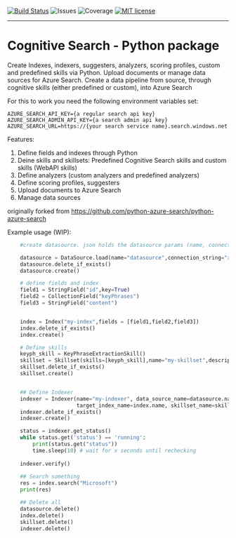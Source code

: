 [![Build Status](https://dev.azure.com/csedevil/Azure%20search%20pyhton/_apis/build/status/python-cognitive-search.azuresearch?branchName=master)](https://dev.azure.com/csedevil/Azure%20search%20pyhton/_build/latest?definitionId=68?branchName=master)
![Issues](https://img.shields.io/github/issues/python-cognitive-search/azuresearch.svg?style=flat)
![Coverage](https://img.shields.io/azure-devops/coverage/csedevil/Azure%20search%20pyhton/68.svg?style=flat)
[![MIT license](https://img.shields.io/badge/license-MIT-brightgreen.svg)](http://opensource.org/licenses/MIT)

---
# Cognitive Search - Python package 

Create Indexes, indexers, suggesters, analyzers, scoring profiles, custom and predefined skills via Python.
Upload documents or manage data sources for Azure Search.
Create a data pipeline from source, through cognitive skills (either predefined or custom), into Azure Search 


For this to work you need the following environment variables set:

    AZURE_SEARCH_API_KEY={a regular search api key}
    AZURE_SEARCH_ADMIN_API_KEY={a search admin api key}
    AZURE_SEARCH_URL=https://{your search service name}.search.windows.net

Features:
1. Define fields and indexes through Python
2. Deine skills and skillsets: Predefined Cognitive Search skills and custom skills (WebAPI skills)
3. Define analyzers (custom analyzers and predefined analyzers)
4. Define scoring profiles, suggesters
5. Upload documents to Azure Search 
6. Manage data sources



originally forked from https://github.com/python-azure-search/python-azure-search


Example usage (WIP):

```python
    #create datasource. json holds the datasource params (name, connection string etc.)

    datasource = DataSource.load(name="datasource",connection_string="xxx",container_name="cont")
    datasource.delete_if_exists()
    datasource.create()

    # define fields and index
    field1 = StringField("id",key=True)
    field2 = CollectionField("keyPhrases")
    field3 = StringField("content")


    index = Index("my-index",fields = [field1,field2,field3])
    index.delete_if_exists()
    index.create()

    # Define skills
    keyph_skill = KeyPhraseExtractionSkill()
    skillset = Skillset(skills=[keyph_skill],name="my-skillset",description="skillset with one skill")
    skillset.delete_if_exists()
    skillset.create()


    ## Define Indexer
    indexer = Indexer(name="my-indexer", data_source_name=datasource.name,
                      target_index_name=index.name, skillset_name=skillset.name)
    indexer.delete_if_exists()
    indexer.create()

    status = indexer.get_status()
    while status.get('status') == 'running':
        print(status.get("status"))
        time.sleep(10) # wait for x seconds until rechecking
    
    indexer.verify()
    
    ## Search something
    res = index.search("Microsoft")
    print(res)

    ## Delete all
    datasource.delete()
    index.delete()
    skillset.delete()
    indexer.delete()

```
